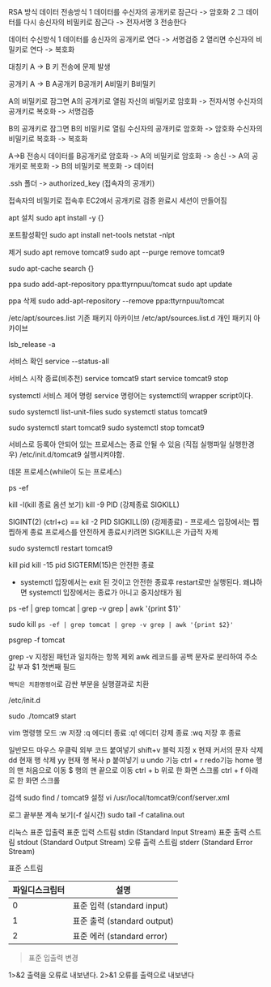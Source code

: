 RSA 방식
데이터 전송방식
1 데이터를 수신자의 공개키로 잠근다 -> 암호화
2 그 데이터를 다시 송신자의 비밀키로 잠근다 -> 전자서명
3 전송한다

데이터 수신방식
1 데이터를 송신자의 공개키로 연다 -> 서명검증
2 열리면 수신자의 비밀키로 연다 -> 복호화

대칭키
A -> B
키 전송에 문제 발생

공개키
A -> B
A공개키 B공개키
A비밀키 B비밀키

A의 비밀키로 잠그면 A의 공개키로 열림
자신의 비밀키로 암호화 -> 전자서명
수신자의 공개키로 복호화 -> 서명검증

B의 공개키로 잠그면 B의 비밀키로 열림
수신자의 공개키로 암호화 -> 암호화
수신자의 비밀키로 복호화 -> 복호화

A->B 전송시
데이터를 B공개키로 암호화 -> A의 비밀키로 암호화 -> 송신 -> A의 공개키로 복호화 -> B의 비밀키로 복호화 -> 데이터

.ssh 폴더 -> authorized_key (접속자의 공개키)

접속자의 비밀키로 접속후 EC2에서 공개키로 검증 완료시 세션이 만들어짐

apt
설치
sudo apt install -y {}

포트활성확인
sudo apt install net-tools
netstat -nlpt

제거
sudo apt remove tomcat9
sudo apt --purge remove tomcat9

sudo apt-cache search {}


ppa
sudo add-apt-repository ppa:ttyrnpuu/tomcat
sudo apt update

ppa 삭제
sudo add-apt-repository --remove ppa:ttyrnpuu/tomcat


/etc/apt/sources.list 기존 패키지 아카이브
/etc/apt/sources.list.d 개인 패키지 아카이브

lsb_release -a

서비스 확인
service --status-all

서비스 시작 종료(비추천)
service tomcat9 start
service tomcat9 stop

systemctl 서비스 제어 명령
service 명령어는 systemctl의 wrapper script이다.

sudo systemctl list-unit-files
sudo systemctl status tomcat9

sudo systemctl start tomcat9
sudo systemctl stop tomcat9

서비스로 등록아 안되어 있는 프로세스는 종료 안될 수 있음
(직접 실행파일 실행한경우)
/etc/init.d/tomcat9 실행시켜야함.


데몬 프로세스(while이 도는 프로세스)

ps -ef

kill -l(kill 종료 옴션 보기)
kill -9 PID (강제종료 SIGKILL)

SIGINT(2) (ctrl+c) == kil -2 PID
SIGKILL(9) (강제종료) - 프로세스 입장에서는 찝찝하게 종료
프로세스를 안전하게 종료시키려면 SIGKILL은 가급적 자제

sudo systemctl restart tomcat9

kill pid
kill -15 pid
SIGTERM(15)은 안전한 종료

- systemctl 입장에서는 exit 된 것이고
안전한 종료후 restart로만 실행된다.
왜냐하면 systemctl 입장에서는 종료가 아니고 중지상태가 됨

ps -ef | grep tomcat | grep -v grep | awk '{print $1}'

sudo kill `ps -ef | grep tomcat | grep -v grep | awk '{print $2}'`

psgrep -f tomcat

grep -v 지정된 패턴과 일치하는 항목 제외
awk 레코드를 공백 문자로 분리하여 주소값 부과 $1 첫번째 필드

`` 백틱은 치환명령어 ``로 감싼 부분을 실행결과로 치환

/etc/init.d

sudo ./tomcat9 start

vim
명령행 모드
:w 저장
:q 에디터 종료
:q! 에디터 강제 종료
:wq 저장 후 종료

일반모드
마우스 우클릭 외부 코드 붙여넣기
shift+v 블럭 지정
x 현재 커서의 문자 삭제
dd 현재 행 삭제
yy 현재 행 복사
p 붙여넣기
u undo 기능
ctrl + r redo기능
home 행의 맨 처음으로 이동
$ 행의 맨 끝으로 이동
ctrl + b 위로 한 화면 스크롤
ctrl + f 아래로 한 화면 스크롤

검색
sudo find / tomcat9
설정
vi /usr/local/tomcat9/conf/server.xml

로그 끝부분 계속 보기(-f 실시간)
sudo tail -f catalina.out

리눅스 표준 입출력
표준 입력 스트림 stdin (Standard Input Stream)
표준 출력 스트림 stdout (Standard Output Stream)
오류 출력 스트림 stderr (Standard Error Stream)

표준 스트림

|파일디스크립터|설명|
|-|-|
|0|표준 입력 (standard input)|
|1|표준 출력 (standard output)|
|2|표준 에러 (standard error)|

> 표준 입출력 변경

1>&2 출력을 오류로 내보낸다.
2>&1 오류를 출력으로 내보낸다